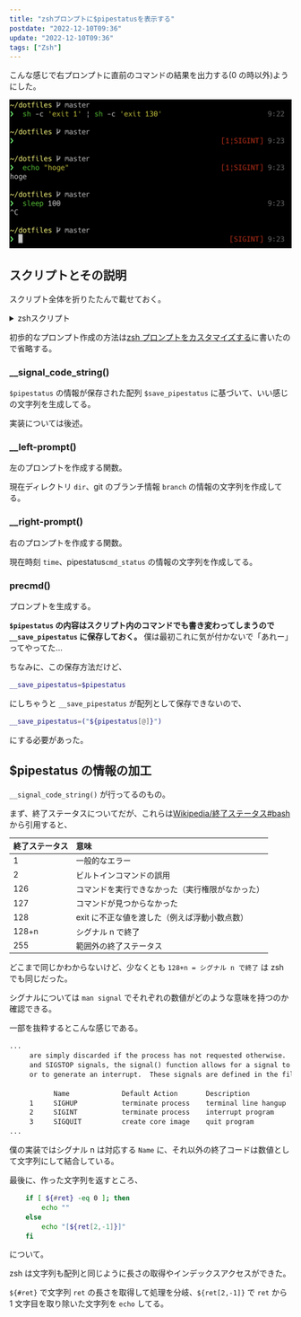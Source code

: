 ```yaml
---
title: "zshプロンプトに$pipestatusを表示する"
postdate: "2022-12-10T09:36"
update: "2022-12-10T09:36"
tags: ["Zsh"]
---
```


こんな感じで右プロンプトに直前のコマンドの結果を出力する(0 の時以外)ようにした。

![プロンプト](./prompt.png)

## スクリプトとその説明

スクリプト全体を折りたたんで載せておく。

<details>
<summary>zshスクリプト</summary>

```zsh
__signal_code_string() {
    local ret=""
    for STATUS in $__save_pipestatus;
    do
        # man signal
        case $STATUS in
            0  ) ;;
            129) ret="${ret}|SIGHUP"   ;;   # terminate process    terminal line hangup
            130) ret="${ret}|SIGINT"   ;;   # terminate process    interrupt program
            131) ret="${ret}|SIGQUIT"  ;;   # create core image    quit program
            132) ret="${ret}|SIGILL"   ;;   # create core image    illegal instruction
            133) ret="${ret}|SIGTRAP"  ;;   # create core image    trace trap
            134) ret="${ret}|SIGABRT"  ;;   # create core image    abort program (formerly SIGIOT)
            135) ret="${ret}|SIGEMT"   ;;   # create core image    emulate instruction executed
            136) ret="${ret}|SIGFPE"   ;;   # create core image    floating-point exception
            137) ret="${ret}|SIGKILL"  ;;   # terminate process    kill program
            138) ret="${ret}|SIGBUS"   ;;   # create core image    bus error
            139) ret="${ret}|SIGSEGV"  ;;   # create core image    segmentation violation
            140) ret="${ret}|SIGSYS"   ;;   # create core image    non-existent system call invoked
            141) ret="${ret}|SIGPIPE"  ;;   # terminate process    write on a pipe with no reader
            142) ret="${ret}|SIGALRM"  ;;   # terminate process    real-time timer expired
            143) ret="${ret}|SIGTERM"  ;;   # terminate process    software termination signal
            144) ret="${ret}|SIGURG"   ;;   # discard signal       urgent condition present on socket
            145) ret="${ret}|SIGSTOP"  ;;   # stop process         stop (cannot be caught or ignored)
            146) ret="${ret}|SIGTSTP"  ;;   # stop process         stop signal generated from keyboard
            147) ret="${ret}|SIGCONT"  ;;   # discard signal       continue after stop
            148) ret="${ret}|SIGCHLD"  ;;   # discard signal       child status has changed
            149) ret="${ret}|SIGTTIN"  ;;   # stop process         background read attempted from control terminal
            150) ret="${ret}|SIGTTOU"  ;;   # stop process         background write attempted to control terminal
            151) ret="${ret}|SIGIO"    ;;   # discard signal       I/O is possible on a descriptor (see fcntl(2))
            152) ret="${ret}|SIGXCPU"  ;;   # terminate process    cpu time limit exceeded (see setrlimit(2))
            153) ret="${ret}|SIGXFSZ"  ;;   # terminate process    file size limit exceeded (see setrlimit(2))
            154) ret="${ret}|SIGVTALRM";;   # terminate process    virtual time alarm (see setitimer(2))
            155) ret="${ret}|SIGPROF"  ;;   # terminate process    profiling timer alarm (see setitimer(2))
            156) ret="${ret}|SIGWINCH" ;;   # discard signal       Window size change
            157) ret="${ret}|SIGINFO"  ;;   # discard signal       status request from keyboard
            158) ret="${ret}|SIGUSR1"  ;;   # terminate process    User defined signal 1
            159) ret="${ret}|SIGUSR2"  ;;   # terminate process    User defined signal 2
            *  ) ret="${ret}|${STATUS}";;
        esac
    done

    if [ ${#ret} -eq 0 ]; then
        echo ""
    else
        echo "[${ret[2,-1]}]"
    fi
}

__left-prompt() {
  local dir="%F{11}%~%f"
  local next="%F{47}❯%f "

  if [ `git rev-parse --is-inside-work-tree 2> /dev/null` ]; then
    local branch_name=`git rev-parse --abbrev-ref HEAD 2> /dev/null`
    local branch="%F{250} ${branch_name}%f"
    echo -e "\n${dir} ${branch}\n${next}"
  else
    echo -e "\n${dir}\n${next}"
  fi
}
__right-prompt() {
  local time="%F{242}%T%f"
  local cmd_status="%F{1}`__signal_code_string`%f"
  echo "${cmd_status} ${time}"
}

precmd() {
  __save_pipestatus=("${pipestatus[@]}")
  PROMPT=`__left-prompt`
  RPROMPT=`__right-prompt`
}
```

</details>

初歩的なプロンプト作成の方法は[zsh プロンプトをカスタマイズする](../zsh-prompt-custom/)に書いたので省略する。

### \_\_signal_code_string()

`$pipestatus` の情報が保存された配列 `$save_pipestatus` に基づいて、いい感じの文字列を生成してる。

実装については後述。

### \_\_left-prompt()

左のプロンプトを作成する関数。

現在ディレクトリ `dir`、git のブランチ情報 `branch` の情報の文字列を作成してる。

### \_\_right-prompt()

右のプロンプトを作成する関数。

現在時刻 `time`、pipestatus`cmd_status` の情報の文字列を作成してる。

### precmd()

プロンプトを生成する。

**`$pipestatus` の内容はスクリプト内のコマンドでも書き変わってしまうので `__save_pipestatus` に保存しておく。**
僕は最初これに気が付かないで「あれー」ってやってた...

ちなみに、この保存方法だけど、

```zsh
__save_pipestatus=$pipestatus
```

にしちゃうと `__save_pipestatus` が配列として保存できないので、

```zsh
__save_pipestatus=("${pipestatus[@]}")
```

にする必要があった。

## $pipestatus の情報の加工

`__signal_code_string()` が行ってるのもの。

まず、終了ステータスについてだが、これらは[Wikipedia/終了ステータス#bash](https://ja.wikipedia.org/wiki/%E7%B5%82%E4%BA%86%E3%82%B9%E3%83%86%E3%83%BC%E3%82%BF%E3%82%B9#bash)から引用すると、

| 終了ステータス | 意味                                             |
| :------------- | :----------------------------------------------- |
| 1              | 一般的なエラー                                   |
| 2              | ビルトインコマンドの誤用                         |
| 126            | コマンドを実行できなかった（実行権限がなかった） |
| 127            | コマンドが見つからなかった                       |
| 128            | exit に不正な値を渡した（例えば浮動小数点数）    |
| 128+n          | シグナル n で終了                                |
| 255            | 範囲外の終了ステータス                           |

どこまで同じかわからないけど、少なくとも `128+n = シグナル n で終了` は zsh でも同じだった。

シグナルについては `man signal` でそれぞれの数値がどのような意味を持つのか確認できる。

一部を抜粋するとこんな感じである。

```txt
...
     are simply discarded if the process has not requested otherwise.  Except for the SIGKILL
     and SIGSTOP signals, the signal() function allows for a signal to be caught, to be ignored,
     or to generate an interrupt.  These signals are defined in the file <signal.h>:

           Name             Default Action       Description
     1     SIGHUP           terminate process    terminal line hangup
     2     SIGINT           terminate process    interrupt program
     3     SIGQUIT          create core image    quit program
...
```

僕の実装ではシグナル n は対応する `Name` に、それ以外の終了コードは数値として文字列にして結合している。

最後に、作った文字列を返すところ、

```zsh
    if [ ${#ret} -eq 0 ]; then
        echo ""
    else
        echo "[${ret[2,-1]}]"
    fi
```

について。

zsh は文字列も配列と同じように長さの取得やインデックスアクセスができた。

`${#ret}` で文字列 `ret` の長さを取得して処理を分岐、`${ret[2,-1]}` で `ret` から 1 文字目を取り除いた文字列を `echo` してる。
